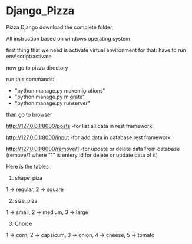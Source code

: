 # Django_Pizza
Pizza Django
download the complete folder, 

All instruction based on windows operating system


first thing that we need is activate virtual environment for that: 
have to run env\script\activate

now go to pizza directory


run this commands:

- "python manage.py makemigrations"
- "python manage.py migrate"
- "python manage.py runserver"

than go to browser 

http://127.0.0.1:8000/posts -for list all data in rest framework

http://127.0.0.1:8000/input -for add data in database rest framework

http://127.0.0.1:8000/remove/1 -for update or delete data from database (remove/1 where "1" is entery id for delete or update data of it)

Here is the tables :

1. shape_piza

  1 -> regular,
  2 -> square

2. size_piza

  1 -> small,
  2 -> medium,
  3 -> large
  
3. Choice

  1 -> corn,
  2 -> capsicum,
  3 -> onion,
  4 -> cheese,
  5 -> tomato
